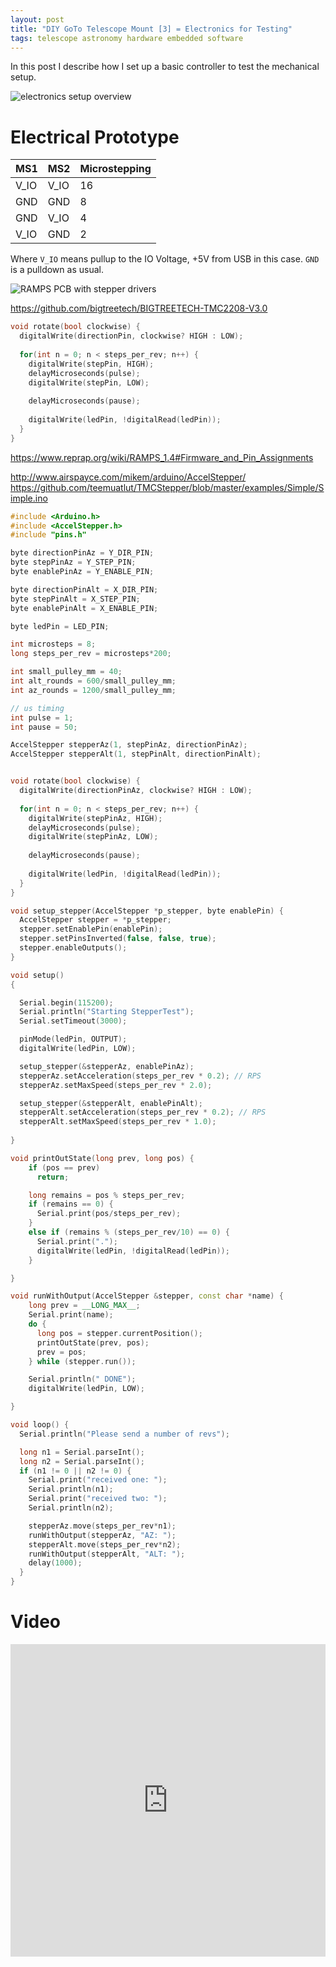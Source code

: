 ```yaml
---
layout: post
title: "DIY GoTo Telescope Mount [3] = Electronics for Testing"
tags: telescope astronomy hardware embedded software
---
```

In this post I describe how I set up a basic controller to test the mechanical setup.

![electronics setup overview](/assets/goto-telescope/e-test-setup.jpg)
# Electrical Prototype

| MS1 | MS2 | Microstepping |
| --- | --- | ------------ |
| V_IO | V_IO | 16 |
| GND | GND | 8 |
| GND | V_IO | 4 |
| V_IO | GND | 2 |

Where `V_IO` means pullup to the IO Voltage, +5V from USB in this case. `GND` is a pulldown as usual.

![RAMPS PCB with stepper drivers](/assets/goto-telescope/e-test-ramps.jpg)

https://github.com/bigtreetech/BIGTREETECH-TMC2208-V3.0

```cpp
void rotate(bool clockwise) {
  digitalWrite(directionPin, clockwise? HIGH : LOW);
  
  for(int n = 0; n < steps_per_rev; n++) {
    digitalWrite(stepPin, HIGH);
    delayMicroseconds(pulse);
    digitalWrite(stepPin, LOW);
   
    delayMicroseconds(pause);
   
    digitalWrite(ledPin, !digitalRead(ledPin));
  }
}
```

https://www.reprap.org/wiki/RAMPS_1.4#Firmware_and_Pin_Assignments


http://www.airspayce.com/mikem/arduino/AccelStepper/
https://github.com/teemuatlut/TMCStepper/blob/master/examples/Simple/Simple.ino

```cpp
#include <Arduino.h>
#include <AccelStepper.h>
#include "pins.h"

byte directionPinAz = Y_DIR_PIN;
byte stepPinAz = Y_STEP_PIN;
byte enablePinAz = Y_ENABLE_PIN;

byte directionPinAlt = X_DIR_PIN;
byte stepPinAlt = X_STEP_PIN;
byte enablePinAlt = X_ENABLE_PIN;

byte ledPin = LED_PIN;

int microsteps = 8;
long steps_per_rev = microsteps*200;

int small_pulley_mm = 40;
int alt_rounds = 600/small_pulley_mm;
int az_rounds = 1200/small_pulley_mm;

// us timing
int pulse = 1;
int pause = 50;

AccelStepper stepperAz(1, stepPinAz, directionPinAz);
AccelStepper stepperAlt(1, stepPinAlt, directionPinAlt);


void rotate(bool clockwise) {
  digitalWrite(directionPinAz, clockwise? HIGH : LOW);
  
  for(int n = 0; n < steps_per_rev; n++) {
    digitalWrite(stepPinAz, HIGH);
    delayMicroseconds(pulse);
    digitalWrite(stepPinAz, LOW);
   
    delayMicroseconds(pause);
   
    digitalWrite(ledPin, !digitalRead(ledPin));
  }
}

void setup_stepper(AccelStepper *p_stepper, byte enablePin) {
  AccelStepper stepper = *p_stepper;
  stepper.setEnablePin(enablePin);
  stepper.setPinsInverted(false, false, true);
  stepper.enableOutputs();
}

void setup()
{

  Serial.begin(115200);
  Serial.println("Starting StepperTest");
  Serial.setTimeout(3000);

  pinMode(ledPin, OUTPUT);
  digitalWrite(ledPin, LOW);

  setup_stepper(&stepperAz, enablePinAz);
  stepperAz.setAcceleration(steps_per_rev * 0.2); // RPS
  stepperAz.setMaxSpeed(steps_per_rev * 2.0);

  setup_stepper(&stepperAlt, enablePinAlt);
  stepperAlt.setAcceleration(steps_per_rev * 0.2); // RPS
  stepperAlt.setMaxSpeed(steps_per_rev * 1.0);
  
}

void printOutState(long prev, long pos) {
    if (pos == prev)
      return;

    long remains = pos % steps_per_rev;
    if (remains == 0) {
      Serial.print(pos/steps_per_rev);
    }
    else if (remains % (steps_per_rev/10) == 0) {
      Serial.print(".");
      digitalWrite(ledPin, !digitalRead(ledPin));
    }

}

void runWithOutput(AccelStepper &stepper, const char *name) {
    long prev = __LONG_MAX__;
    Serial.print(name);
    do {
      long pos = stepper.currentPosition();
      printOutState(prev, pos);
      prev = pos;
    } while (stepper.run());

    Serial.println(" DONE");
    digitalWrite(ledPin, LOW);

}

void loop() {
  Serial.println("Please send a number of revs");

  long n1 = Serial.parseInt();
  long n2 = Serial.parseInt();
  if (n1 != 0 || n2 != 0) {
    Serial.print("received one: ");
    Serial.println(n1);
    Serial.print("received two: ");
    Serial.println(n2);

    stepperAz.move(steps_per_rev*n1);
    runWithOutput(stepperAz, "AZ: ");
    stepperAlt.move(steps_per_rev*n2);
    runWithOutput(stepperAlt, "ALT: ");
    delay(1000);
  }
}
```

# Video
<iframe width="100%" height="500" src="https://www.youtube.com/embed/nFY8TDP12cU" frameborder="0" allow="accelerometer; autoplay; clipboard-write; encrypted-media; gyroscope; picture-in-picture" allowfullscreen></iframe>